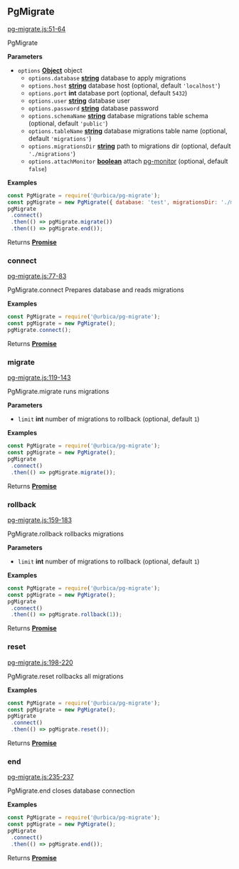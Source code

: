 <!-- Generated by documentation.js. Update this documentation by updating the source code. -->

## PgMigrate

[pg-migrate.js:51-64](https://github.com/urbica/pg-migrate/blob/6fc45b5dc17221063e6dad1c5e3e6442661f3007/pg-migrate.js#L51-L64 "Source code on GitHub")

PgMigrate

**Parameters**

-   `options` **[Object](https://developer.mozilla.org/en-US/docs/Web/JavaScript/Reference/Global_Objects/Object)** object
    -   `options.database` **[string](https://developer.mozilla.org/en-US/docs/Web/JavaScript/Reference/Global_Objects/String)** database to apply migrations
    -   `options.host` **[string](https://developer.mozilla.org/en-US/docs/Web/JavaScript/Reference/Global_Objects/String)** database host (optional, default `'localhost'`)
    -   `options.port` **int** database port (optional, default `5432`)
    -   `options.user` **[string](https://developer.mozilla.org/en-US/docs/Web/JavaScript/Reference/Global_Objects/String)** database user
    -   `options.password` **[string](https://developer.mozilla.org/en-US/docs/Web/JavaScript/Reference/Global_Objects/String)** database password
    -   `options.schemaName` **[string](https://developer.mozilla.org/en-US/docs/Web/JavaScript/Reference/Global_Objects/String)** database migrations table schema (optional, default `'public'`)
    -   `options.tableName` **[string](https://developer.mozilla.org/en-US/docs/Web/JavaScript/Reference/Global_Objects/String)** database migrations table name (optional, default `'migrations'`)
    -   `options.migrationsDir` **[string](https://developer.mozilla.org/en-US/docs/Web/JavaScript/Reference/Global_Objects/String)** path to migrations dir (optional, default `'./migrations'`)
    -   `options.attachMonitor` **[boolean](https://developer.mozilla.org/en-US/docs/Web/JavaScript/Reference/Global_Objects/Boolean)** attach [pg-monitor](https://github.com/vitaly-t/pg-monitor) (optional, default `false`)

**Examples**

```javascript
const PgMigrate = require('@urbica/pg-migrate');
const pgMigrate = new PgMigrate({ database: 'test', migrationsDir: './migrations' });
pgMigrate
 .connect()
 .then(() => pgMigrate.migrate())
 .then(() => pgMigrate.end());
```

Returns **[Promise](https://developer.mozilla.org/en-US/docs/Web/JavaScript/Reference/Global_Objects/Promise)** 

### connect

[pg-migrate.js:77-83](https://github.com/urbica/pg-migrate/blob/6fc45b5dc17221063e6dad1c5e3e6442661f3007/pg-migrate.js#L77-L83 "Source code on GitHub")

PgMigrate.connect
Prepares database and reads migrations

**Examples**

```javascript
const PgMigrate = require('@urbica/pg-migrate');
const pgMigrate = new PgMigrate();
pgMigrate.connect();
```

Returns **[Promise](https://developer.mozilla.org/en-US/docs/Web/JavaScript/Reference/Global_Objects/Promise)** 

### migrate

[pg-migrate.js:119-143](https://github.com/urbica/pg-migrate/blob/6fc45b5dc17221063e6dad1c5e3e6442661f3007/pg-migrate.js#L119-L143 "Source code on GitHub")

PgMigrate.migrate
runs migrations

**Parameters**

-   `limit` **int** number of migrations to rollback (optional, default `1`)

**Examples**

```javascript
const PgMigrate = require('@urbica/pg-migrate');
const pgMigrate = new PgMigrate();
pgMigrate
 .connect()
 .then(() => pgMigrate.migrate());
```

Returns **[Promise](https://developer.mozilla.org/en-US/docs/Web/JavaScript/Reference/Global_Objects/Promise)** 

### rollback

[pg-migrate.js:159-183](https://github.com/urbica/pg-migrate/blob/6fc45b5dc17221063e6dad1c5e3e6442661f3007/pg-migrate.js#L159-L183 "Source code on GitHub")

PgMigrate.rollback
rollbacks migrations

**Parameters**

-   `limit` **int** number of migrations to rollback (optional, default `1`)

**Examples**

```javascript
const PgMigrate = require('@urbica/pg-migrate');
const pgMigrate = new PgMigrate();
pgMigrate
 .connect()
 .then(() => pgMigrate.rollback(1));
```

Returns **[Promise](https://developer.mozilla.org/en-US/docs/Web/JavaScript/Reference/Global_Objects/Promise)** 

### reset

[pg-migrate.js:198-220](https://github.com/urbica/pg-migrate/blob/6fc45b5dc17221063e6dad1c5e3e6442661f3007/pg-migrate.js#L198-L220 "Source code on GitHub")

PgMigrate.reset
rollbacks all migrations

**Examples**

```javascript
const PgMigrate = require('@urbica/pg-migrate');
const pgMigrate = new PgMigrate();
pgMigrate
 .connect()
 .then(() => pgMigrate.reset());
```

Returns **[Promise](https://developer.mozilla.org/en-US/docs/Web/JavaScript/Reference/Global_Objects/Promise)** 

### end

[pg-migrate.js:235-237](https://github.com/urbica/pg-migrate/blob/6fc45b5dc17221063e6dad1c5e3e6442661f3007/pg-migrate.js#L235-L237 "Source code on GitHub")

PgMigrate.end
closes database connection

**Examples**

```javascript
const PgMigrate = require('@urbica/pg-migrate');
const pgMigrate = new PgMigrate();
pgMigrate
 .connect()
 .then(() => pgMigrate.end());
```

Returns **[Promise](https://developer.mozilla.org/en-US/docs/Web/JavaScript/Reference/Global_Objects/Promise)** 
